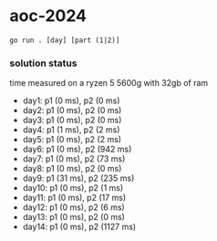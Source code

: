 # aoc-2024

`go run . [day] [part (1|2)]`

### solution status

time measured on a ryzen 5 5600g with 32gb of ram

- day1: p1 (0 ms), p2 (0 ms)
- day2: p1 (0 ms), p2 (0 ms)
- day3: p1 (0 ms), p2 (0 ms)
- day4: p1 (1 ms), p2 (2 ms)
- day5: p1 (0 ms), p2 (2 ms)
- day6: p1 (0 ms), p2 (942 ms)
- day7: p1 (0 ms), p2 (73 ms)
- day8: p1 (0 ms), p2 (0 ms)
- day9: p1 (31 ms), p2 (235 ms)
- day10: p1 (0 ms), p2 (1 ms)
- day11: p1 (0 ms), p2 (17 ms)
- day12: p1 (0 ms), p2 (6 ms)
- day13: p1 (0 ms), p2 (0 ms)
- day14: p1 (0 ms), p2 (1127 ms)
